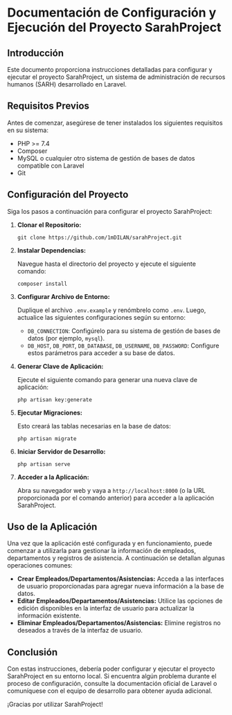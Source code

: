 # Documentación de Configuración y Ejecución del Proyecto SarahProject

## Introducción

Este documento proporciona instrucciones detalladas para configurar y ejecutar el proyecto SarahProject, un sistema de administración de recursos humanos (SARH) desarrollado en Laravel.

## Requisitos Previos

Antes de comenzar, asegúrese de tener instalados los siguientes requisitos en su sistema:

- PHP >= 7.4
- Composer
- MySQL o cualquier otro sistema de gestión de bases de datos compatible con Laravel
- Git

## Configuración del Proyecto

Siga los pasos a continuación para configurar el proyecto SarahProject:

1. **Clonar el Repositorio:**

   ```
   git clone https://github.com/1mDILAN/sarahProject.git
   ```

2. **Instalar Dependencias:**

   Navegue hasta el directorio del proyecto y ejecute el siguiente comando:

   ```
   composer install
   ```

3. **Configurar Archivo de Entorno:**

   Duplique el archivo `.env.example` y renómbrelo como `.env`. Luego, actualice las siguientes configuraciones según su entorno:

   - `DB_CONNECTION`: Configúrelo para su sistema de gestión de bases de datos (por ejemplo, `mysql`).
   - `DB_HOST`, `DB_PORT`, `DB_DATABASE`, `DB_USERNAME`, `DB_PASSWORD`: Configure estos parámetros para acceder a su base de datos.

4. **Generar Clave de Aplicación:**

   Ejecute el siguiente comando para generar una nueva clave de aplicación:

   ```
   php artisan key:generate
   ```

5. **Ejecutar Migraciones:**

   Esto creará las tablas necesarias en la base de datos:

   ```
   php artisan migrate
   ```

6. **Iniciar Servidor de Desarrollo:**

   ```
   php artisan serve
   ```

7. **Acceder a la Aplicación:**

   Abra su navegador web y vaya a `http://localhost:8000` (o la URL proporcionada por el comando anterior) para acceder a la aplicación SarahProject.

## Uso de la Aplicación

Una vez que la aplicación esté configurada y en funcionamiento, puede comenzar a utilizarla para gestionar la información de empleados, departamentos y registros de asistencia. A continuación se detallan algunas operaciones comunes:

- **Crear Empleados/Departamentos/Asistencias:** Acceda a las interfaces de usuario proporcionadas para agregar nueva información a la base de datos.
- **Editar Empleados/Departamentos/Asistencias:** Utilice las opciones de edición disponibles en la interfaz de usuario para actualizar la información existente.
- **Eliminar Empleados/Departamentos/Asistencias:** Elimine registros no deseados a través de la interfaz de usuario.

## Conclusión

Con estas instrucciones, debería poder configurar y ejecutar el proyecto SarahProject en su entorno local. Si encuentra algún problema durante el proceso de configuración, consulte la documentación oficial de Laravel o comuníquese con el equipo de desarrollo para obtener ayuda adicional.

¡Gracias por utilizar SarahProject!
